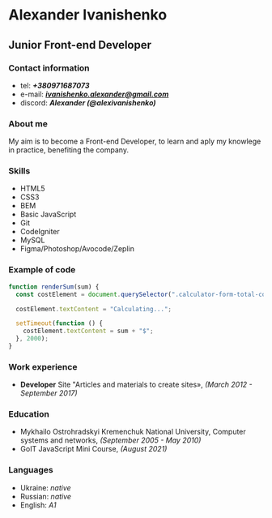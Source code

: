 # Alexander Ivanishenko

## Junior Front-end Developer

### Contact information

- tel: _**+380971687073**_
- e-mail: _**ivanishenko.alexander@gmail.com**_
- discord: _**Alexander (@alexivanishenko)**_

### About me

My aim is to become a Front-end Developer, to learn and aply my knowlege in practice, benefiting the company.

### Skills

- HTML5
- CSS3
- BEM
- Basic JavaScript
- Git
- CodeIgniter
- MySQL
- Figma/Photoshop/Avocode/Zeplin

### Example of code

```javascript
function renderSum(sum) {
  const costElement = document.querySelector(".calculator-form-total-cost");

  costElement.textContent = "Calculating...";

  setTimeout(function () {
    costElement.textContent = sum + "$";
  }, 2000);
}
```

### Work experience

- **Developer** Site "Articles and materials to create sites», _(March 2012 - September 2017)_

### Education

- Mykhailo Ostrohradskyi Kremenchuk National University, Computer systems and networks, _(September 2005 - May 2010)_
- GoIT JavaScript Mini Course, _(August 2021)_

### Languages

- Ukraine: _native_
- Russian: _native_
- English: _A1_
